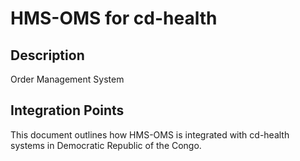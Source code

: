 # HMS-OMS for cd-health

## Description

Order Management System

## Integration Points

This document outlines how HMS-OMS is integrated with cd-health systems in Democratic Republic of the Congo.
